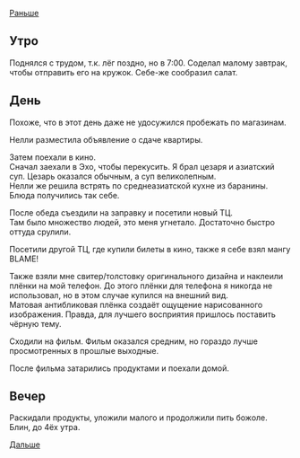 [Раньше](2019.11.22.md)  
## Утро
Поднялся с трудом, т.к. лёг поздно, но в 7:00. Соделал малому завтрак, чтобы отправить его на кружок. Себе-же сообразил салат.
## День
Похоже, что в этот день даже не удосужился пробежать по магазинам.

Нелли разместила объявление о сдаче квартиры.

Затем поехали в кино.  
Сначал заехали в Эхо, чтобы перекусить. Я брал цезаря и азиатский суп. Цезарь оказался обычным, а суп великолепным.  
Нелли же решила встрять по среднеазиатской кухне из баранины. Блюда получились так себе.

После обеда съездили на заправку и посетили новый ТЦ.  
Там было множество людей, это меня угнетало. Достаточно быстро оттуда срулили.

Посетили другой ТЦ, где купили билеты в кино, также я себе взял мангу BLAME!

Также взяли мне свитер/толстовку оригинального дизайна и наклеили плёнки на мой телефон. До этого плёнки для телефона я никогда не использовал, но в этом случае купился на внешний вид.  
Матовая антибликовая плёнка создаёт ощущение нарисованного изображения. Правда, для лучшего восприятия пришлось поставить чёрную тему.

Сходили на фильм. Фильм оказался средним, но гораздо лучше просмотренных в прошлые выходные.

После фильма затарились продуктами и поехали домой.
## Вечер
Раскидали продукты, уложили малого и продолжили пить божоле.  
Блин, до 4ёх утра.

[Дальше](2019.11.24.md)